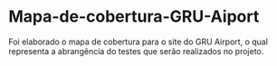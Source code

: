 # Mapa-de-cobertura-GRU-Aiport
Foi elaborado o mapa de cobertura para o site do GRU Airport, o qual representa a abrangência do testes que serão realizados no projeto. 
